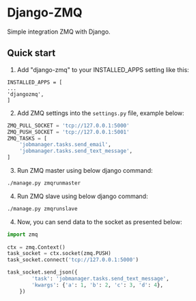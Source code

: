 # Django-ZMQ
Simple integration ZMQ with Django.

## Quick start

1. Add "django-zmq" to your INSTALLED_APPS setting like this:
```text
INSTALLED_APPS = [
...
'djangozmq',
]
```

2. Add ZMQ settings into the `settings.py` file, example below:
```python
ZMQ_PULL_SOCKET = 'tcp://127.0.0.1:5000'
ZMQ_PUSH_SOCKET = 'tcp://127.0.0.1:5001'
ZMQ_TASKS = [
    'jobmanager.tasks.send_email',
    'jobmanager.tasks.send_text_message',
]
```

3. Run ZMQ master using below django command:
```bash
./manage.py zmqrunmaster
```

4. Run ZMQ slave using below django command:
```bash
./manage.py zmqrunslave
```

4. Now, you can send data to the socket as presented below:
```python
import zmq 
 
ctx = zmq.Context() 
task_socket = ctx.socket(zmq.PUSH) 
task_socket.connect('tcp://127.0.0.1:5000')                                                                                                                                                                

task_socket.send_json({ 
        'task': 'jobmanager.tasks.send_text_message', 
        'kwargs': {'a': 1, 'b': 2, 'c': 3, 'd': 4}, 
    }) 

```
